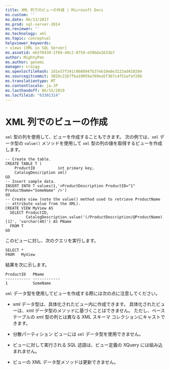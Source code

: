 ```yaml
---
title: XML 列でのビューの作成 | Microsoft Docs
ms.custom: ''
ms.date: 06/13/2017
ms.prod: sql-server-2014
ms.reviewer: ''
ms.technology: xml
ms.topic: conceptual
helpviewer_keywords:
- views [XML in SQL Server]
ms.assetid: eb5f0439-1f69-49c2-8759-e59bda1633b7
author: MightyPen
ms.author: genemi
manager: craigg
ms.openlocfilehash: 2d1e37f341c0606947b37eb10e8e3123ad410204
ms.sourcegitcommit: 3026c22b7fba19059a769ea5f367c4f51efaf286
ms.translationtype: MT
ms.contentlocale: ja-JP
ms.lasthandoff: 06/15/2019
ms.locfileid: "63301314"
---
```

# <a name="create-views-over-xml-columns"></a>XML 列でのビューの作成
  `xml` 型の列を使用して、ビューを作成することもできます。 次の例では、`xml` データ型の `value()` メソッドを使用して `xml` 型の列の値を取得するビューを作成します。  
  
```  
-- Create the table.  
CREATE TABLE T (  
    ProductID          int primary key,   
    CatalogDescription xml)  
GO  
-- Insert sample data.  
INSERT INTO T values(1,'<ProductDescription ProductID="1" ProductName="SomeName" />')  
GO  
-- Create view (note the value() method used to retrieve ProductName   
-- attribute value from the XML).  
CREATE VIEW MyView AS   
  SELECT ProductID,  
         CatalogDescription.value('(/ProductDescription/@ProductName)[1]', 'varchar(40)') AS PName  
  FROM T  
GO   
```  
  
 このビューに対し、次のクエリを実行します。  
  
```  
SELECT *   
FROM   MyView  
```  
  
 結果を次に示します。  
  
```  
ProductID   PName        
----------- ------------  
1           SomeName   
```  
  
 `xml` データ型を使用してビューを作成する際には次の点に注意してください。  
  
-   xml データ型は、具体化されたビュー内に作成できます。 具体化されたビューは、xml データ型のメソッドに基づくことはできません。 ただし、ベース テーブルの xml 型の列とは異なる XML スキーマ コレクションにキャストできます。  
  
-   分散パーティション ビューには `xml` データ型を使用できません。  
  
-   ビューに対して実行される SQL 述語は、ビュー定義の XQuery には組み込まれません。  
  
-   ビューの XML データ型メソッドは更新できません。  
  
  
